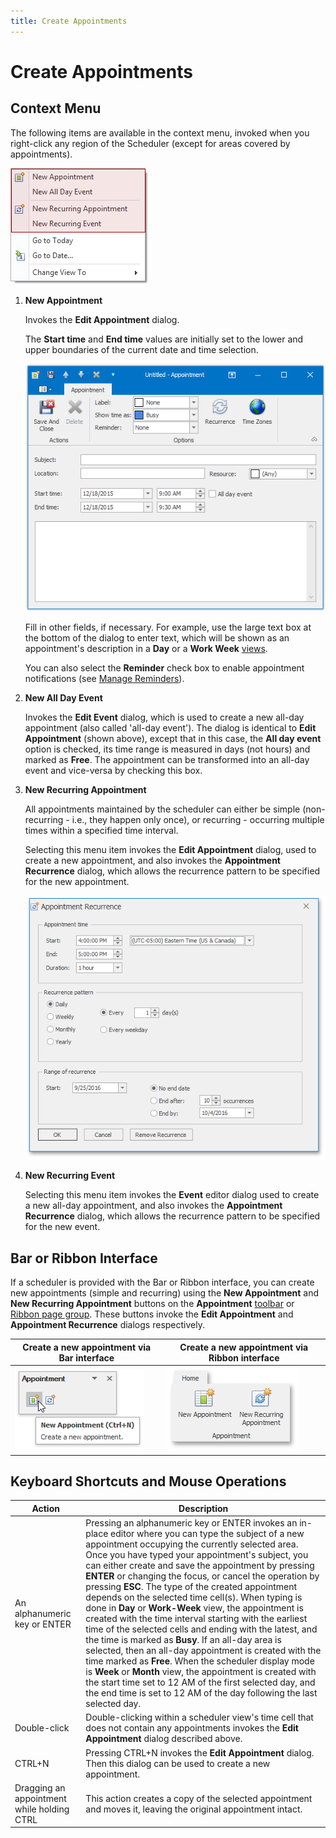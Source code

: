 ```yaml
---
title: Create Appointments
---
```

# Create Appointments
## Context Menu
The following items are available in the context menu, invoked when you right-click any region of the Scheduler (except for areas covered by appointments).

![CreatingAppointments_01.png](../../../images/img5492.png)
1. **New Appointment**
	
	Invokes the **Edit Appointment** dialog.
	
	The **Start time** and **End time** values are initially set to the lower and upper boundaries of the current date and time selection.
	
	![CreatingAppointments_02.png](../../../images/img5493.png)
	
	Fill in other fields, if necessary. For example, use the large text box at the bottom of the dialog to enter text, which will be shown as an appointment's description in a **Day** or a **Work Week** [views](../layout-customization/switch-scheduler-views.md).
	
	You can also select the **Reminder** check box to enable appointment notifications (see [Manage Reminders](manage-reminders.md)).
2. **New All Day Event**
	
	Invokes the **Edit Event** dialog, which is used to create a new all-day appointment (also called 'all-day event'). The dialog is identical to **Edit Appointment** (shown above), except that in this case, the **All day event** option is checked, its time range is measured in days (not hours) and marked as **Free**. The appointment can be transformed into an all-day event and vice-versa by checking this box.
3. **New Recurring Appointment**
	
	All appointments maintained by the scheduler can either be simple (non-recurring - i.e., they happen only once), or recurring - occurring multiple times within a specified time interval.
	
	Selecting this menu item invokes the **Edit Appointment** dialog, used to create a new appointment, and also invokes the **Appointment Recurrence** dialog, which allows the recurrence pattern to be specified for the new appointment.
	
	![RecurrenceDialog.png](../../../images/img4767.png)
4. **New Recurring Event**
	
	Selecting this menu item invokes the **Event** editor dialog used to create a new all-day appointment, and also invokes the **Appointment Recurrence** dialog, which allows the recurrence pattern to be specified for the new event.

## Bar or Ribbon Interface
If a scheduler is provided with the Bar or Ribbon interface, you can create new appointments (simple and recurring) using the **New Appointment** and **New Recurring Appointment** buttons on the **Appointment** [toolbar](../scheduler-ui/toolbars.md) or [Ribbon page group](../scheduler-ui/ribbon-interface.md). These buttons invoke the **Edit Appointment** and **Appointment Recurrence** dialogs respectively.

| Create a new appointment via Bar interface | Create a new appointment via Ribbon interface |
|---|---|
| ![Scheduler_AppointmentToolbar](../../../images/img16556.png) | ![Scheduler_Ribbon_Appointment](../../../images/img16546.png) |

## Keyboard Shortcuts and Mouse Operations
| Action | Description |
|---|---|
| An alphanumeric key or ENTER | Pressing an alphanumeric key or ENTER invokes an in-place editor where you can type the subject of a new appointment occupying the currently selected area. Once you have typed your appointment's subject, you can either create and save the appointment by pressing **ENTER** or changing the focus, or cancel the operation by pressing **ESC**. The type of the created appointment depends on the selected time cell(s). When typing is done in **Day** or **Work-Week** view, the appointment is created with the time interval starting with the earliest time of the selected cells and ending with the latest, and the time is marked as **Busy**. If an all-day area is selected, then an all-day appointment is created with the time marked as **Free**. When the scheduler display mode is **Week** or **Month** view, the appointment is created with the start time set to 12 AM of the first selected day, and the end time is set to 12 AM of the day following the last selected day. |
| Double-click | Double-clicking within a scheduler view's time cell that does not contain any appointments invokes the **Edit Appointment** dialog described above. |
| CTRL+N | Pressing CTRL+N invokes the **Edit Appointment** dialog. Then this dialog can be used to create a new appointment. |
| Dragging an appointment while holding CTRL | This action creates a copy of the selected appointment and moves it, leaving the original appointment intact. |